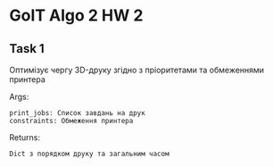 # GoIT Algo 2 HW 2

## Task 1
Оптимізує чергу 3D-друку згідно з пріоритетами та обмеженнями принтера

Args:

    print_jobs: Список завдань на друк
    constraints: Обмеження принтера

Returns:

    Dict з порядком друку та загальним часом